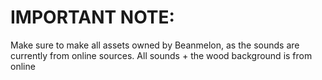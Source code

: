 # IMPORTANT NOTE:
Make sure to make all assets owned by Beanmelon, as the sounds are currently from online sources.
All sounds + the wood background is from online